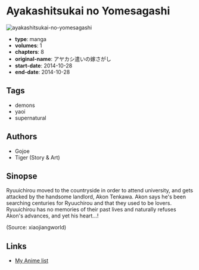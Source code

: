 # Ayakashitsukai no Yomesagashi

![ayakashitsukai-no-yomesagashi](https://cdn.myanimelist.net/images/manga/3/221972.jpg)

-   **type**: manga
-   **volumes**: 1
-   **chapters**: 8
-   **original-name**: アヤカシ遣いの嫁さがし
-   **start-date**: 2014-10-28
-   **end-date**: 2014-10-28

## Tags

-   demons
-   yaoi
-   supernatural

## Authors

-   Gojoe
-   Tiger (Story & Art)

## Sinopse

Ryuuichirou moved to the countryside in order to attend university, and gets attacked by the handsome landlord, Akon Tenkawa. Akon says he's been searching centuries for Ryuuchirou and that they used to be lovers. Ryuuichirou has no memories of their past lives and naturally refuses Akon's advances, and yet his heart...!

(Source: xiaojiangworld)

## Links

-   [My Anime list](https://myanimelist.net/manga/113584/Ayakashitsukai_no_Yomesagashi)
